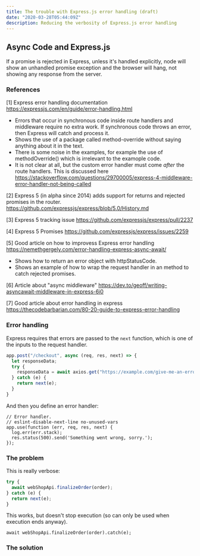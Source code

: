 ```yaml
---
title: The trouble with Express.js error handling (draft)
date: "2020-03-28T05:44:09Z"
description: Reducing the verbosity of Express.js error handling
---
```


## Async Code and Express.js

If a promise is rejected in Express, unless it's handled explicitly, node will
show an unhandled promise exception and the browser will hang, not showing any
response from the server.

### References

[1] Express error handling documentation
https://expressjs.com/en/guide/error-handling.html

* Errors that occur in synchronous code inside route handlers and middleware
  require no extra work. If synchronous code throws an error, then Express will
  catch and process it.
* Shows the use of a package called method-override without saying anything
  about it in the text.
* There is some noise in the examples, for example the use of methodOverride()
  which is irrelevant to the examople code.
* It is not clear at all, but the custom error handler must come *after* the
  route handlers. This is discussed here https://stackoverflow.com/questions/29700005/express-4-middleware-error-handler-not-being-called


[2] Express 5 (in alpha since 2014) adds support for returns and rejected promises in the router.
https://github.com/expressjs/express/blob/5.0/History.md

[3] Express 5 tracking issue
https://github.com/expressjs/express/pull/2237

[4] Express 5 Promises
https://github.com/expressjs/express/issues/2259

[5] Good article on how to improvess Express error handling
https://nemethgergely.com/error-handling-express-async-await/

* Shows how to return an error object with httpStatusCode.
* Shows an example of how to wrap the request handler in an method to catch
  rejected promises.

[6] Article about "async middleware"
https://dev.to/geoff/writing-asyncawait-middleware-in-express-6i0

[7] Good article about error handling in express
https://thecodebarbarian.com/80-20-guide-to-express-error-handling

### Error handling

Express requires that errors are passed to the `next` function, which is one of the
inputs to the request handler.

```js
app.post("/checkout", async (req, res, next) => {
  let responseData;
  try {
    responseData = await axios.get("https://example.com/give-me-an-error");
  } catch (e) {
    return next(e);
  }
}
```

And then you define an error handler:
```
// Error handler.
// eslint-disable-next-line no-unused-vars
app.use(function (err, req, res, next) {
  log.err(err.stack);
  res.status(500).send('Something went wrong, sorry.');
});
```


### The problem


This is really verbose:

```js
try {
  await webShopApi.finalizeOrder(order);
} catch (e) {
  return next(e);
}
```

This works, but doesn't stop execution (so can only be used when execution ends
anyway).

```
await webShopApi.finalizeOrder(order).catch(e);
```


### The solution
